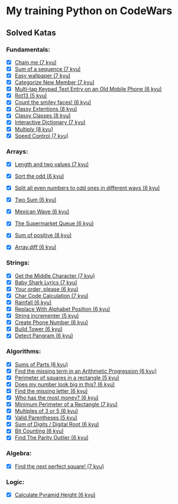 # My training Python on CodeWars

## Solved Katas
### Fundamentals:

- [x] [Chain me (7 kyu)](Solutions/Chain_me_7kyu.py)
- [x] [Sum of a sequence (7 kyu)](Solutions/Sum_of_a_sequence_7kyu.py)
- [x] [Easy wallpaper (7 kyu)](Solutions/Easy_wallpaper_7kyu.py)
- [x] [Categorize New Member (7 kyu)](Solutions/Categorize_New_Member_7kyu.py)
- [x] [Multi-tap Keypad Text Entry on an Old Mobile Phone (6 kyu)](Solutions/Multi-tap_Keypad_Text_Entry_on_an_Old_Mobile_Phone_6kyu.py)
- [x] [Rot13 (5 kyu)](Solutions/Rot13_5kyu.py)
- [x] [Count the smiley faces! (6 kyu)](Solutions/Count_the_smiley_faces_6kyu.py)
- [x] [Classy Extentions (8 kyu)](Solutions/Classy_Extentions_8kyu.py)
- [x] [Classy Classes (8 kyu)](Solutions/Classy_Classes_8kyu.py)
- [x] [Interactive Dictionary (7 kyu)](Solutions/Interactive_Dictionary_7kyu.py)
- [x] [Multiply (8 kyu)](Solutions/Multiply_8kyu.py)
- [x] [Speed Control (7 kyu)](Solutions/Speed_Control_7kyu.py)

### Arrays:
- [x] [Length and two values (7 kyu)](Solutions/Length_and_two_values_7kyu.py)
- [x] [Sort the odd (6 kyu)](Solutions/Sort_the_odd_6kyu.py)
- [x] [Split all even numbers to odd ones in different ways (6 kyu)](Solutions/Split_all_even_numbers_to_odd_ones_in_different_ways_6kyu.py)
- [x] [Two Sum (6 kyu)](Solutions/Two_Sum_6kyu.py)
- [x] [Mexican Wave (6 kyu)](Solutions/Mexican_Wave_6kyu.py)
- [x] [The Supermarket Queue (6 kyu)](Solutions/The_Supermarket_Queue_6kyu.py)
- [x] [Sum of positive (8 kyu)](Solutions/Sum_of_positive_8kyu.py)
- [x] [Array.diff (6 kyu)](Solutions/Array_diff_6kyu.py)


### Strings:
- [x] [Get the Middle Character (7 kyu)](Solutions/Get_the_Middle_Character_7kyu.py)
- [x] [Baby Shark Lyrics (7 kyu)](Solutions/Baby_Shark_Lyrics_7kyu.py)
- [x] [Your order, please (6 kyu)](Solutions/Your_order_please_6kyu.py)
- [x] [Char Code Calculation (7 kyu)](Solutions/Char_Code_Calculation_7kyu.py)
- [x] [Rainfall (6 kyu)](Solutions/Rainfall_6kyu.py)
- [x] [Replace With Alphabet Position (6 kyu)](Solutions/Replace_With_Alphabet_Position_6kyu.py)
- [x] [String incrementer (5 kyu)](Solutions/String_incrementer_5kyu.py)
- [x] [Create Phone Number (6 kyu)](Solutions/Create_Phone_Number_6kyu.py)
- [x] [Build Tower (6 kyu)](Solutions/Build_Tower_6kyu.py)
- [x] [Detect Pangram (6 kyu)](Solutions/Detect_Pangram_6kyu.py)

### Algorithms:
- [x] [Sums of Parts (6 kyu)](Solutions/Sums_of_Parts_6kyu.py)
- [x] [Find the missing term in an Arithmetic Progression (6 kyu)](Solutions/Find_the_missing_term_in_an_Arithmetic_Progression_6kyu.py)
- [x] [Perimeter of squares in a rectangle (5 kyu)](Solutions/Perimeter_of_squares_in_a_rectangle_5kyu.py)
- [x] [Does my number look big in this? (6 kyu)](Solutions/Does_my_number_look_big_in_this_6kyu.py)
- [x] [Find the missing letter (6 kyu)](Solutions/Find_the_missing_letter_6kyu.py)
- [x] [Who has the most money? (6 kyu)](Solutions/Who_has_the_most_money_6kyu.py)
- [x] [Minimum Perimeter of a Rectangle (7 kyu)](Solutions/Minimum_Perimeter_of_a_Rectangle_7kyu.py)
- [x] [Multiples of 3 or 5 (6 kyu)](Solutions/Multiples_of_3or5_6kyu.py)
- [x] [Valid Parentheses (5 kyu)](Solutions/Valid_Parentheses_5kyu.py)
- [x] [Sum of Digits / Digital Root (6 kyu)](Solutions/Sum_of_Digits_Digital_Root_6kyu.py)
- [x] [Bit Counting (6 kyu)](Solutions/Bit_Counting_6kyu.py)
- [x] [Find The Parity Outlier (6 kyu)](Solutions/Find_The_Parity_Outlier_6kyu.py)

### Algebra:
- [x] [Find the next perfect square! (7 kyu)](Solutions/Find_the_next_perfect_square!_7kyu.py)

### Logic:
- [x] [Calculate Pyramid Height (6 kyu)](Solutions/Calculate_Pyramid_Height_6kyu.py)


